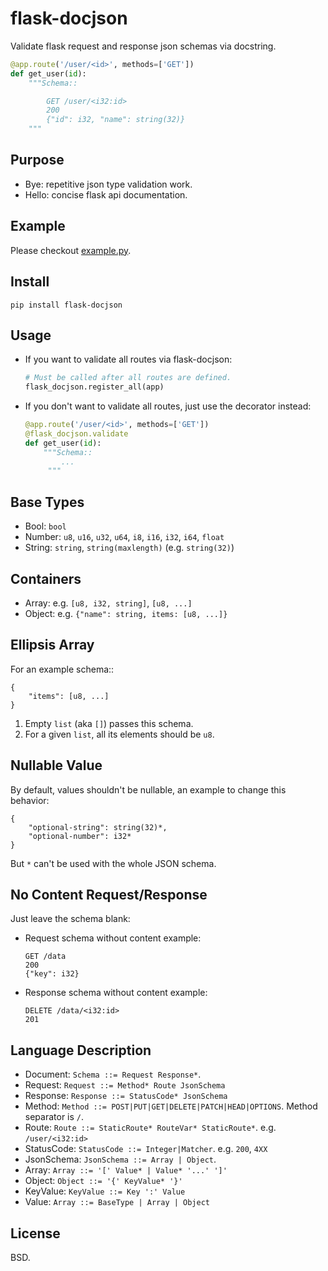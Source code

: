 flask-docjson
=============

Validate flask request and response json schemas via docstring.

```Python
@app.route('/user/<id>', methods=['GET'])
def get_user(id):
    """Schema::

        GET /user/<i32:id>
        200
        {"id": i32, "name": string(32)}
    """
```

Purpose
-------

* Bye: repetitive json type validation work.
* Hello: concise flask api documentation.


Example
-------

Please checkout [example.py](example.py).

Install
-------

```
pip install flask-docjson
```

Usage
-----

*  If you want to validate all routes via flask-docjson:

   ```python
   # Must be called after all routes are defined.
   flask_docjson.register_all(app)
   ```

*  If you don't want to validate all routes, just use the decorator instead:

   ```python
   @app.route('/user/<id>', methods=['GET'])
   @flask_docjson.validate
   def get_user(id):
       """Schema::
           ...
        """
   ```

Base Types
----------

- Bool: `bool`
- Number: `u8`, `u16`, `u32`, `u64`, `i8`, `i16`, `i32`, `i64`, `float`
- String: `string`, `string(maxlength)` (e.g. `string(32)`)

Containers
----------

- Array: e.g. `[u8, i32, string]`, `[u8, ...]`
- Object: e.g. `{"name": string, items: [u8, ...]}`

Ellipsis Array
--------------

For an example schema::

```
{
    "items": [u8, ...]
}
```

1. Empty `list` (aka `[]`) passes this schema.
2. For a given `list`, all its elements should be `u8`.

Nullable Value
--------------

By default, values shouldn't be nullable, an example to change this behavior:

```
{
    "optional-string": string(32)*,
    "optional-number": i32*
}
```

But `*` can't be used with the whole JSON schema.

No Content Request/Response
----------------------------

Just leave the schema blank:

* Request schema without content example:

   ```
   GET /data
   200
   {"key": i32}
   ```

* Response schema without content example:

   ```
   DELETE /data/<i32:id>
   201
   ```

Language Description
--------------------

* Document: `Schema ::= Request Response*`.
* Request: `Request ::= Method* Route JsonSchema`
* Response: `Response ::= StatusCode* JsonSchema`
* Method: `Method ::= POST|PUT|GET|DELETE|PATCH|HEAD|OPTIONS`. Method separator is `/`.
* Route: `Route ::= StaticRoute* RouteVar* StaticRoute*`. e.g. `/user/<i32:id>`
* StatusCode: `StatusCode ::= Integer|Matcher`. e.g. `200`, `4XX`
* JsonSchema: `JsonSchema ::= Array | Object`.
* Array: `Array ::= '[' Value* | Value* '...' ']'`
* Object: `Object ::= '{' KeyValue* '}'`
* KeyValue: `KeyValue ::= Key ':' Value`
* Value: `Array ::= BaseType | Array | Object`

License
-------
BSD.
